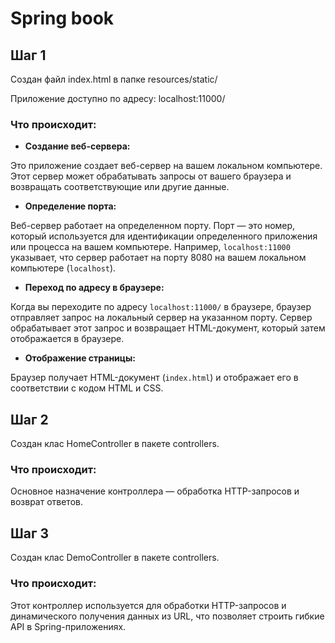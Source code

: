 # Spring book

## Шаг 1

Создан файл index.html в папке resources/static/

Приложение доступно по адресу: localhost:11000/

### Что происходит:

- **Создание веб-сервера:**

Это приложение создает веб-сервер на вашем локальном компьютере. Этот сервер может обрабатывать запросы от вашего
браузера и возвращать соответствующие или другие данные.

- **Определение порта:**

Веб-сервер работает на определенном порту. Порт — это номер, который используется для идентификации определенного
приложения или процесса на вашем компьютере. Например, `localhost:11000` указывает, что сервер работает на порту 8080 на
вашем локальном компьютере (`localhost`).

- **Переход по адресу в браузере:**

Когда вы переходите по адресу `localhost:11000/` в браузере, браузер отправляет запрос на локальный сервер на указанном
порту. Сервер обрабатывает этот запрос и возвращает HTML-документ, который затем отображается в браузере.

- **Отображение страницы:**

Браузер получает HTML-документ (`index.html`) и отображает его в соответствии с кодом HTML и CSS.

## Шаг 2

Создан клас HomeController в пакете controllers.

### Что происходит:

Основное назначение контроллера — обработка HTTP-запросов и возврат ответов.

## Шаг 3

Создан клас DemoController в пакете controllers.

### Что происходит:

Этот контроллер используется для обработки HTTP-запросов и динамического получения данных из URL, 
что позволяет строить гибкие API в Spring-приложениях.



















